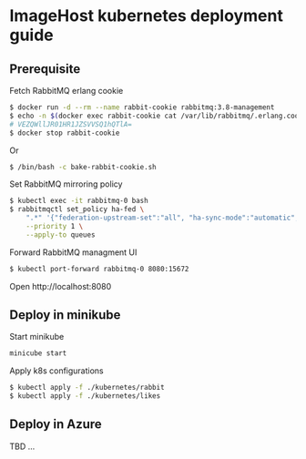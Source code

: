 # ImageHost kubernetes deployment guide



## Prerequisite
Fetch RabbitMQ erlang cookie
```bash
$ docker run -d --rm --name rabbit-cookie rabbitmq:3.8-management
$ echo -n $(docker exec rabbit-cookie cat /var/lib/rabbitmq/.erlang.cookie) | base64
# VEZQWllJR01HR1JZSVVSQ1hQTlA=
$ docker stop rabbit-cookie
```
Or 
```bash
$ /bin/bash -c bake-rabbit-cookie.sh
```

Set RabbitMQ mirroring policy
```bash
$ kubectl exec -it rabbitmq-0 bash
$ rabbitmqctl set_policy ha-fed \
    ".*" '{"federation-upstream-set":"all", "ha-sync-mode":"automatic", "ha-mode":"nodes", "ha-params":["rabbit@rabbitmq-0.rabbitmq.default.svc.cluster.local","rabbit@rabbitmq-1.rabbitmq.default.svc.cluster.local","rabbit@rabbitmq-2.rabbitmq.default.svc.cluster.local"]}' \
    --priority 1 \
    --apply-to queues
```

Forward RabbitMQ managment UI
```bash
$ kubectl port-forward rabbitmq-0 8080:15672
```
Open http://localhost:8080

## Deploy in minikube

Start minikube
```bash
minicube start
```
Apply k8s configurations
```bash
$ kubectl apply -f ./kubernetes/rabbit
$ kubectl apply -f ./kubernetes/likes
```


## Deploy in Azure
TBD ...